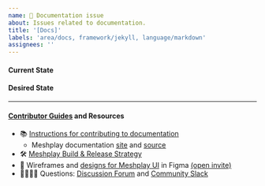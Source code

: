 ```yaml
---
name: 📄 Documentation issue
about: Issues related to documentation.
title: '[Docs]'
labels: 'area/docs, framework/jekyll, language/markdown'
assignees: ''
---
```

#### Current State


#### Desired State


---

#### [Contributor Guides](https://docs.meshplay.io/project/contributing) and Resources
- 📚 [Instructions for contributing to documentation](https://docs.meshplay.io/project/contributing/contributing-docs)
   - Meshplay documentation [site](https://docs.meshplay.io/) and [source](https://github.com/meshplay/meshplay/tree/master/docs)
- 🛠 [Meshplay Build & Release Strategy](https://docs.meshplay.io/project/build-and-release)
- 🎨 Wireframes and [designs for Meshplay UI](https://www.figma.com/file/SMP3zxOjZztdOLtgN4dS2W/Meshplay-UI) in Figma [(open invite)](https://www.figma.com/team_invite/redeem/qJy1c95qirjgWQODApilR9)
- 🙋🏾🙋🏼 Questions: [Discussion Forum](https://discuss.khulnasoft.com) and [Community Slack](http://slack.meshplay.io)
